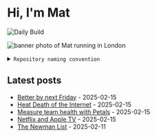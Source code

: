 # Hi, I'm Mat

![Daily Build](https://github.com/mat-0/mat-0/workflows/Daily%20Build/badge.svg)

![banner photo of Mat running in London](https://raw.githubusercontent.com/mat-0/mat-0/master/images/gh-header-image-cropped.jpg)

<details><summary><code>Repository naming convention</code></summary>
  
Repositories, where possible, are lowercase with underscores and follow the naming conventions below. 

  
- For demonstrations or proof of concepts, use the format `demo_name`.
- Boilerplate or templates are named in the format `template_name`.
  - where appropriate these are also published through GitHub pages and will be available at `username.github.io/repo_name`.
- WordPress-related content (mostly plugins) are prefixed with `wp_`.
- Twitter bots are prefixed with `bot_`.
- Standard repositories are named as they are, sometimes this might be a domain name e.g. `thechels.uk`.
</details>

## Latest posts

<!-- blog starts -->
- [Better by next Friday](https://thechels.uk/better-by-next-friday) - 2025-02-15
- [Heat Death of the Internet](https://thechels.uk/heat-death-of-the-internet) - 2025-02-15
- [Measure team health with Petals](https://thechels.uk/measure-team-health-with-petals) - 2025-02-15
- [Netflix and Apple TV](https://thechels.uk/netflix-and-apple-tv) - 2025-02-15
- [The Newman List](https://thechels.uk/newman-list) - 2025-02-11
<!-- blog ends -->
